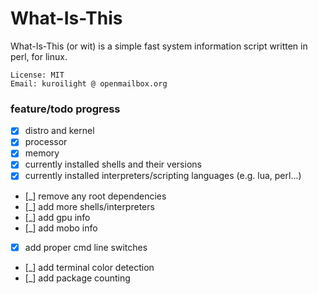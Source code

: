 What-Is-This
============
What-Is-This (or wit) is a simple fast system information script written in perl, for linux.
```
License: MIT
Email: kuroilight @ openmailbox.org
```

 ### feature/todo progress ###
 - [x] distro and kernel
 - [x] processor
 - [x] memory
 - [x] currently installed shells and their versions
 - [x] currently installed interpreters/scripting languages (e.g. lua, perl...)
 - [_] remove any root dependencies
 - [_] add more shells/interpreters
 - [_] add gpu info
 - [_] add mobo info
 - [x] add proper cmd line switches
 - [_] add terminal color detection
 - [_] add package counting
